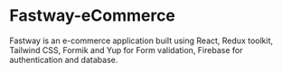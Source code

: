 # Fastway-eCommerce
Fastway is an e-commerce application built using React, Redux toolkit, Tailwind CSS, Formik and Yup for Form validation, Firebase for authentication and database.
